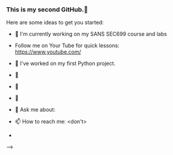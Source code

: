 ### This is my second GitHub.👋

Here are some ideas to get you started:
- 🔭 I'm currently working on my SANS SEC699 course and labs <BR>
-  Follow me on Your Tube for quick lessons:<BR>
https://www.youtube.com/



- 🔭 I've worked on my first Python project.
- 🌱 
- 👯 
- 🤔 
- 💬 Ask me about: <something>
- 📫 How to reach me: <don't>
- 
-->
